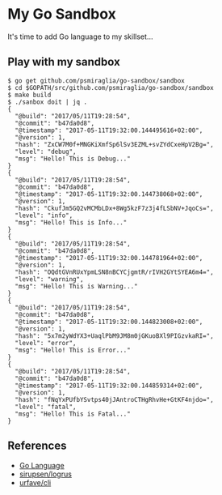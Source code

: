 # My Go Sandbox

It's time to add Go language to my skillset...

## Play with my sandbox

    $ go get github.com/psmiraglia/go-sandbox/sandbox
    $ cd $GOPATH/src/github.com/psmiraglia/go-sandbox/sandbox
    $ make build
    $ ./sanbox doit | jq .
    {
      "@build": "2017/05/11T19:28:54",
      "@commit": "b47da0d8",
      "@timestamp": "2017-05-11T19:32:00.144495616+02:00",
      "@version": 1,
      "hash": "ZxCW7M0f+MNGKiXmfSp6lSv3EZML+svZYdCxeHpV2Bg=",
      "level": "debug",
      "msg": "Hello! This is Debug..."
    }
    {
      "@build": "2017/05/11T19:28:54",
      "@commit": "b47da0d8",
      "@timestamp": "2017-05-11T19:32:00.144738068+02:00",
      "@version": 1,
      "hash": "CkufJm5GQ2vMCMbLDx+8Wg5kzF7z3j4fLSbNV+JqoCs=",
      "level": "info",
      "msg": "Hello! This is Info..."
    }
    {
      "@build": "2017/05/11T19:28:54",
      "@commit": "b47da0d8",
      "@timestamp": "2017-05-11T19:32:00.144781964+02:00",
      "@version": 1,
      "hash": "OQdtGVnRUxYpmLSN8nBCYCjgmtR/rIVH2GYtSYEA6m4=",
      "level": "warning",
      "msg": "Hello! This is Warning..."
    }
    {
      "@build": "2017/05/11T19:28:54",
      "@commit": "b47da0d8",
      "@timestamp": "2017-05-11T19:32:00.144823008+02:00",
      "@version": 1,
      "hash": "5x7m2yWdYX3+UaqlPbM9JM8m0jGKuoBXl9PIGzvkaRI=",
      "level": "error",
      "msg": "Hello! This is Error..."
    }
    {
      "@build": "2017/05/11T19:28:54",
      "@commit": "b47da0d8",
      "@timestamp": "2017-05-11T19:32:00.144859314+02:00",
      "@version": 1,
      "hash": "fNqYxPUfbYSvtps40jJAntroCTHgRhvHe+GtKF4njdo=",
      "level": "fatal",
      "msg": "Hello! This is Fatal..."
    }

## References

*   [Go Language](https://golang.org/)
*   [sirupsen/logrus](https://github.com/sirupsen/logrus)
*   [urfave/cli](https://github.com/urfave/cli)


